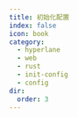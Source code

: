 ```yaml
---
title: 初始化配置
index: false
icon: book
category:
  - hyperlane
  - web
  - rust
  - init-config
  - config
dir:
  order: 3
---
```

